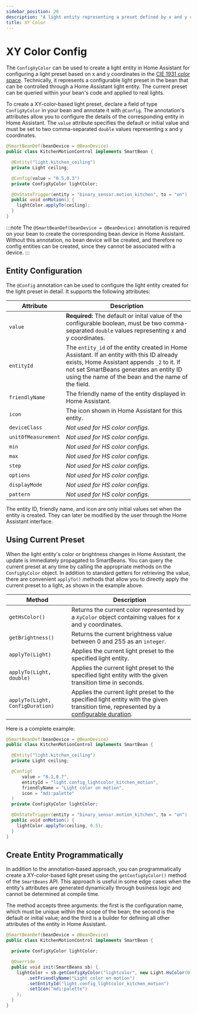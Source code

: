 ```yaml
---
sidebar_position: 20
description: "A light entity representing a preset defined by x and y coordinates."
title: XY Color
---
```


# XY Color Config

The `ConfigXyColor` can be used to create a light entity in Home Assistant for configuring a light preset based on x and
y coordinates in the [CIE 1931 color space](https://en.wikipedia.org/wiki/CIE_1931_color_space). Technically, it
represents a configurable light preset in the bean that can be controlled through a Home Assistant light entity. The
current preset can be queried within your bean's code and applied to real lights. 

To create a XY-color-based light preset, declare a field of type `ConfigXyColor` in your bean and annotate it 
with `@Config`. The annotation's attributes allow you to configure the details of the corresponding entity in Home 
Assistant. The `value` attribute specifies the default or initial value and must be set to two comma-separated `double`
values representing x and y coordinates.
 
````java
@SmartBeanDef(beanDevice = @BeanDevice)
public class KitchenMotionControl implements SmartBean {

  @Entity("light.kitchen_ceiling")
  private Light ceiling;

  @Config(value = "0.5,0.3")
  private ConfigXyColor lightColor;

  @OnStateTrigger(entity = "binary_sensor.motion_kitchen", to = "on")
  public void onMotion() {
    lightColor.applyTo(ceiling);
  }
}
````

:::note
The `@SmartBeanDef(beanDevice = @BeanDevice)` annotation is required on your bean to create the corresponding bean device 
in Home Assistant. Without this annotation, no bean device will be created, and therefore no config entities can be 
created, since they cannot be associated with a device.
:::

## Entity Configuration

The `@Config` annotation can be used to configure the light entity created for the light preset in detail. It
supports the following attributes:

| Attribute           | Description                                                                                                                                                                                                                              |
|---------------------|------------------------------------------------------------------------------------------------------------------------------------------------------------------------------------------------------------------------------------------|
| `value`             | **Required:** The default or inital value of the configurable boolean, must be two comma-separated `double` values representing x and y coordinates.                                                                                     |
| `entityId`          | The `entity_id` of the entity created in Home Assistant. If an entity with this ID already exists, Home Assistant appends `_2` to it. If not set SmartBeans generates an entity ID using the name of the bean and the name of the field. |
| `friendlyName`      | The friendly name of the entity displayed in Home Assistant.                                                                                                                                                                             |
| `icon`              | The icon shown in Home Assistant for this entity.                                                                                                                                                                                        |
| `deviceClass`       | _Not used for HS color configs._                                                                                                                                                                                                         |
| `unitOfMeasurement` | _Not used for HS color configs._                                                                                                                                                                                                         |
| `min`               | _Not used for HS color configs._                                                                                                                                                                                                         |
| `max`               | _Not used for HS color configs._                                                                                                                                                                                                         |
| `step`              | _Not used for HS color configs._                                                                                                                                                                                                         |
| `options`           | _Not used for HS color configs._                                                                                                                                                                                                         |
| `displayMode`       | _Not used for HS color configs._                                                                                                                                                                                                         |
| `pattern`           | _Not used for HS color configs._                                                                                                                                                                                                         |

The entity ID, friendly name, and icon are only initial values set when the entity is created. They can later be 
modified by the user through the Home Assistant interface.

## Using Current Preset

When the light entity's color or brightness changes in Home Assistant, the update is immediately propagated to SmartBeans. 
You can query the current preset at any time by calling the appropriate methods on the `ConfigXyColor` object. In 
addition to standard getters for retrieving the value, there are convenient `applyTo()` methods that allow you to directly
apply the current preset to a light, as shown in the example above.

| Method                           | Description                                                                                                                                          |
|----------------------------------|------------------------------------------------------------------------------------------------------------------------------------------------------|
| `getHsColor()`                   | Returns the current color represented by a `XyColor` object containing values for x and y coordinates.                                               |
| `getBrightness()`                | Returns the current brightness value between 0 and 255 as an `integer`.                                                                              |
| `applyTo(Light)`                 | Applies the current light preset to the specified light entity.                                                                                      |
| `applyTo(Light, double)`         | Applies the current light preset to the specified light entity with the given transition time in seconds.                                            |
| `applyTo(Light, ConfigDuration)` | Applies the current light preset to the specified light entity with the given transition time, represented by a [configurable duration](./duration). |

Here is a complete example:

````java
@SmartBeanDef(beanDevice = @BeanDevice)
public class KitchenMotionControl implements SmartBean {

  @Entity("light.kitchen_ceiling")
  private Light ceiling;

  @Config(
      value = "0.1,0.7",
      entityId = "light.config_lightcolor_kitchen_motion",
      friendlyName = "Light color on motion",
      icon = "mdi:palette"
  )
  private ConfigXyColor lightColor;

  @OnStateTrigger(entity = "binary_sensor.motion_kitchen", to = "on")
  public void onMotion() {
    lightColor.applyTo(ceiling, 0.5);
  }
}
````

## Create Entity Programmatically

In addition to the annotation-based approach, you can programmatically create a XY-color-based light preset 
using the `getConfigXyColor()` method of the `SmartBeans` API. This approach is useful in some edge cases when the
entity's attributes are generated dynamically through business logic and cannot be determined at compile time. 

The method accepts three arguments: the first is the configuration name, which must be unique within the scope of the
bean; the second is the default or initial value; and the third is a builder for defining all other attributes of the 
entity in Home Assistant.

````java
@SmartBeanDef(beanDevice = @BeanDevice)
public class KitchenMotionControl implements SmartBean {

  private ConfigXyColor lightColor;

  @Override
  public void init(SmartBeans sb) {
    lightColor = sb.getConfigXyColor("lightcolor", new Light.HsColor(0.5, 0.4), def -> def
        .setFriendlyName("Light color on motion")
        .setEntityId("light.config_lightcolor_kitchen_motion")
        .setIcon("mdi:palette")
    );
  }
}
````
